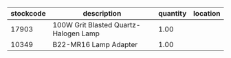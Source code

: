 |stockcode|description|quantity|location|
|---------|-----------|--------|--------|
|17903|100W Grit Blasted Quartz-Halogen Lamp|1.00||
|10349|B22-MR16 Lamp Adapter|1.00||
